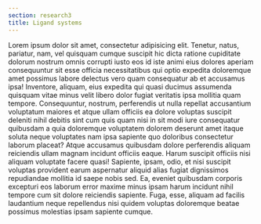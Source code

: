 ```yaml
---
section: research3
title: Ligand systems
---
```


Lorem ipsum dolor sit amet, consectetur adipisicing elit. Tenetur, natus, pariatur, nam, vel quisquam cumque suscipit hic dicta ratione cupiditate dolorum nostrum omnis corrupti iusto eos id iste animi eius dolores aperiam consequuntur sit esse officia necessitatibus qui optio expedita doloremque amet possimus labore delectus vero quam consequatur ab et accusamus ipsa! Inventore, aliquam, eius expedita qui quasi ducimus assumenda quisquam vitae minus velit libero dolor fugiat veritatis ipsa mollitia quam tempore. Consequuntur, nostrum, perferendis ut nulla repellat accusantium voluptatum maiores et atque ullam officiis ea dolore voluptas suscipit deleniti nihil debitis sint cum quis quam nisi in sit modi iure consequatur quibusdam a quia doloremque voluptatem dolorem deserunt amet itaque soluta neque voluptates nam ipsa sapiente quo doloribus consectetur laborum placeat? Atque accusamus quibusdam dolore perferendis aliquam reiciendis ullam magnam incidunt officiis eaque. Harum suscipit officiis nisi aliquam voluptate facere quasi! Sapiente, ipsam, odio, et nisi suscipit voluptas provident earum aspernatur aliquid alias fugiat dignissimos repudiandae mollitia id saepe nobis sed. Ea, eveniet quibusdam corporis excepturi eos laborum error maxime minus ipsam harum incidunt nihil tempore cum sit dolore reiciendis sapiente. Fuga, esse, aliquam ad facilis laudantium neque repellendus nisi quidem voluptas doloremque beatae possimus molestias ipsam sapiente cumque.